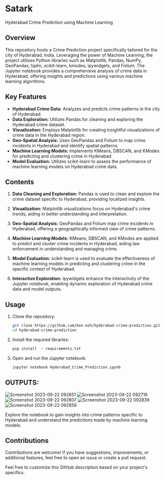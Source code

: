 # Satark
Hyderabad Crime Prediction using Machine Learning

## Overview

This repository hosts a Crime Prediction project specifically tailored for the city of Hyderabad, India. Leveraging the power of Machine Learning, the project utilizes Python libraries such as Matplotlib, Pandas, NumPy, GeoPandas, tqdm, scikit-learn, kmodes, ipywidgets, and Folium. The Jupyter notebook provides a comprehensive analysis of crime data in Hyderabad, offering insights and predictions using various machine learning algorithms.

## Key Features

- **Hyderabad Crime Data:** Analyzes and predicts crime patterns in the city of Hyderabad.
- **Data Exploration:** Utilizes Pandas for cleaning and exploring the Hyderabad crime dataset.
- **Visualization:** Employs Matplotlib for creating insightful visualizations of crime data in the Hyderabad region.
- **Geo-Spatial Analysis:** Uses GeoPandas and Folium to map crime incidents in Hyderabad and identify spatial patterns.
- **Machine Learning Models:** Implements KMeans, DBSCAN, and KModes for predicting and clustering crime in Hyderabad.
- **Model Evaluation:** Utilizes scikit-learn to assess the performance of machine learning models on Hyderabad crime data.

## Contents

1. **Data Cleaning and Exploration:** Pandas is used to clean and explore the crime dataset specific to Hyderabad, providing localized insights.

2. **Visualization:** Matplotlib visualizations focus on Hyderabad's crime trends, aiding in better understanding and interpretation.

3. **Geo-Spatial Analysis:** GeoPandas and Folium map crime incidents in Hyderabad, offering a geographically informed view of crime patterns.

4. **Machine Learning Models:** KMeans, DBSCAN, and KModes are applied to predict and cluster crime incidents in Hyderabad, aiding law enforcement in understanding and managing crime.

5. **Model Evaluation:** scikit-learn is used to evaluate the effectiveness of machine learning models in predicting and clustering crime in the specific context of Hyderabad.

6. **Interactive Exploration:** ipywidgets enhance the interactivity of the Jupyter notebook, enabling dynamic exploration of Hyderabad crime data and model outputs.

## Usage

1. Clone the repository:

   ```bash
   git clone https://github.com/ken-ash/hyderabad-crime-prediction.git
   cd hyderabad-crime-prediction
   ```

2. Install the required libraries:

   ```bash
   pip install -r requirements.txt
   ```

3. Open and run the Jupyter notebook:

   ```bash
   jupyter notebook Hyderabad_Crime_Prediction.ipynb
   ```
## OUTPUTS:
![Screenshot 2023-09-22 092651](https://github.com/ken-ash/Satark/assets/112432007/986b53ee-407c-4be6-90f4-bf730524da90)
![Screenshot 2023-09-22 092716](https://github.com/ken-ash/Satark/assets/112432007/bce981d6-fa69-40c1-bd9a-008c51504769)
![Screenshot 2023-09-22 092807](https://github.com/ken-ash/Satark/assets/112432007/6c2aad1d-3892-43e5-b20d-4b863a03c05a)
![Screenshot 2023-09-22 092839](https://github.com/ken-ash/Satark/assets/112432007/c7f36fbc-a9e0-4cfb-b322-bcaeefd8ddc3)
![Screenshot 2023-09-22 092856](https://github.com/ken-ash/Satark/assets/112432007/8c9ea65e-5435-466a-9cbf-1a6bfe57ffed)

Explore the notebook to gain insights into crime patterns specific to Hyderabad and understand the predictions made by machine learning models.

## Contributions

Contributions are welcome! If you have suggestions, improvements, or additional features, feel free to open an issue or create a pull request.

Feel free to customize this GitHub description based on your project's specifics.
